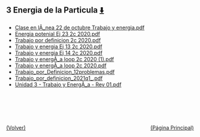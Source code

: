 
<html>
<body>
<h2>3 Energia de la Particula <a href="https://downgit.github.io/#/home?url=https://github.com/Apuntes-FIUBA/Apuntes-Electronica/tree/main/82 - Física/8201 - Fisica I/Clase en Linea/3 Energia de la Particula" style="font-size:20px">  ⬇️ </a></h2>
<ul>
    <li><a href="Clase en lÃ_nea 22 de octubre Trabajo y energia.pdf">Clase en lÃ_nea 22 de octubre Trabajo y energia.pdf</a></li>
    <li><a href="Energia potenial Ej 23 2c 2020.pdf">Energia potenial Ej 23 2c 2020.pdf</a></li>
    <li><a href="Trabajo por definicion 2c 2020.pdf">Trabajo por definicion 2c 2020.pdf</a></li>
    <li><a href="Trabajo y energia Ej 13 2c 2020.pdf">Trabajo y energia Ej 13 2c 2020.pdf</a></li>
    <li><a href="Trabajo y energia Ej 14 2c 2020.pdf">Trabajo y energia Ej 14 2c 2020.pdf</a></li>
    <li><a href="Trabajo y energÃ_a loop 2c 2020 (1).pdf">Trabajo y energÃ_a loop 2c 2020 (1).pdf</a></li>
    <li><a href="Trabajo y energÃ_a loop 2c 2020.pdf">Trabajo y energÃ_a loop 2c 2020.pdf</a></li>
    <li><a href="Trabajo_por_Definicion_12problemas.pdf">Trabajo_por_Definicion_12problemas.pdf</a></li>
    <li><a href="Trabajo_por_definicion_2021q1_.pdf">Trabajo_por_definicion_2021q1_.pdf</a></li>
    <li><a href="Unidad 3 - Trabajo y EnergÃ_a - Rev 01.pdf">Unidad 3 - Trabajo y EnergÃ_a - Rev 01.pdf</a></li>
</ul>
</body>
</html>








<br><br><br><br><br><a href="../" style="float: left">(Volver)</a> <a href="https://apuntes-fiuba.github.io/Apuntes-Electronica" style="float: right">(Página Principal)</a>
